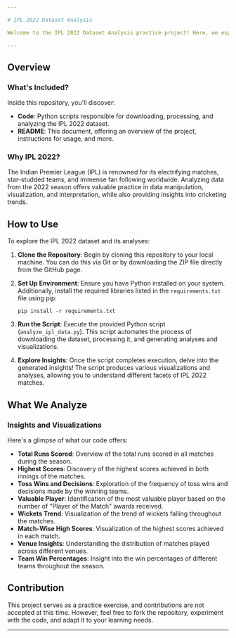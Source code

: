 ```yaml
---

# IPL 2022 Dataset Analysis

Welcome to the IPL 2022 Dataset Analysis practice project! Here, we explore the captivating world of Indian Premier League cricket matches, analyzing data from the thrilling 2022 season. This repository contains Python scripts that fetch the dataset from an online source, process it, and provide insightful analyses and visualizations regarding the matches, scores, venues, and more.

---
```


## Overview

### What's Included?

Inside this repository, you'll discover:

- **Code**: Python scripts responsible for downloading, processing, and analyzing the IPL 2022 dataset.
- **README**: This document, offering an overview of the project, instructions for usage, and more.

### Why IPL 2022?

The Indian Premier League (IPL) is renowned for its electrifying matches, star-studded teams, and immense fan following worldwide. Analyzing data from the 2022 season offers valuable practice in data manipulation, visualization, and interpretation, while also providing insights into cricketing trends.

## How to Use

To explore the IPL 2022 dataset and its analyses:

1. **Clone the Repository**: Begin by cloning this repository to your local machine. You can do this via Git or by downloading the ZIP file directly from the GitHub page.

2. **Set Up Environment**: Ensure you have Python installed on your system. Additionally, install the required libraries listed in the `requirements.txt` file using pip:

    ```
    pip install -r requirements.txt
    ```

3. **Run the Script**: Execute the provided Python script (`analyze_ipl_data.py`). This script automates the process of downloading the dataset, processing it, and generating analyses and visualizations.

4. **Explore Insights**: Once the script completes execution, delve into the generated insights! The script produces various visualizations and analyses, allowing you to understand different facets of IPL 2022 matches.

## What We Analyze

### Insights and Visualizations

Here's a glimpse of what our code offers:

- **Total Runs Scored**: Overview of the total runs scored in all matches during the season.
- **Highest Scores**: Discovery of the highest scores achieved in both innings of the matches.
- **Toss Wins and Decisions**: Exploration of the frequency of toss wins and decisions made by the winning teams.
- **Valuable Player**: Identification of the most valuable player based on the number of "Player of the Match" awards received.
- **Wickets Trend**: Visualization of the trend of wickets falling throughout the matches.
- **Match-Wise High Scores**: Visualization of the highest scores achieved in each match.
- **Venue Insights**: Understanding the distribution of matches played across different venues.
- **Team Win Percentages**: Insight into the win percentages of different teams throughout the season.

## Contribution

This project serves as a practice exercise, and contributions are not accepted at this time. However, feel free to fork the repository, experiment with the code, and adapt it to your learning needs.

---

